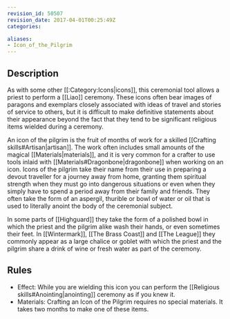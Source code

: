 ```yaml
---
revision_id: 50507
revision_date: 2017-04-01T00:25:49Z
categories:

aliases:
- Icon_of_the_Pilgrim
---
```



## Description
As with some other [[:Category:Icons|icons]], this ceremonial tool allows a priest to perform a [[Liao]] ceremony. These icons often bear images of paragons and exemplars closely associated with ideas of travel and stories of service to others, but it is difficult to make definitive statements about their appearance beyond the fact that they tend to be significant religious items wielded during a ceremony.

An icon of the pilgrim is the fruit of months of work for a skilled [[Crafting skills#Artisan|artisan]]. The work often includes small amounts of the magical [[Materials|materials]], and it is very common for a crafter to use tools inlaid with [[Materials#Dragonbone|dragonbone]] when working on an icon. Icons of the pilgrim take their name from their use in preparing a devout traveller for a journey away from home, granting them spiritual strength when they must go into dangerous situations or even when they simply have to spend a period away from their family and friends. They often take the form of an aspergil, thurible or bowl of water or oil that is used to literally anoint the body of the ceremonial subject. 

In some parts of [[Highguard]] they take the form of a polished bowl in which the priest and the pilgrim alike wash their hands, or even sometimes their feet. In [[Wintermark]], [[The Brass Coast]] and [[The League]] they commonly appear as a large chalice or goblet with which the priest and the pilgrim share a drink of wine or fresh water as part of the ceremony.

## Rules

* Effect: While you are wielding this icon you can perform the [[Religious skills#Anointing|anointing]] ceremony as if you knew it.
* Materials: Crafting an Icon of the Pilgrim requires no special materials. It takes two months to make one of these items.